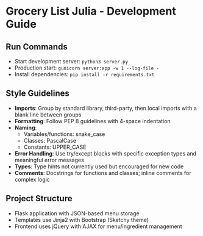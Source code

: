 # Grocery List Julia - Development Guide

## Run Commands
- Start development server: `python3 server.py`
- Production start: `gunicorn server:app -w 1 --log-file -`
- Install dependencies: `pip install -r requirements.txt`

## Style Guidelines
- **Imports**: Group by standard library, third-party, then local imports with a blank line between groups
- **Formatting**: Follow PEP 8 guidelines with 4-space indentation
- **Naming**: 
  - Variables/functions: snake_case
  - Classes: PascalCase
  - Constants: UPPER_CASE
- **Error Handling**: Use try/except blocks with specific exception types and meaningful error messages
- **Types**: Type hints not currently used but encouraged for new code
- **Comments**: Docstrings for functions and classes; inline comments for complex logic

## Project Structure
- Flask application with JSON-based menu storage
- Templates use Jinja2 with Bootstrap (Sketchy theme)
- Frontend uses jQuery with AJAX for menu/ingredient management